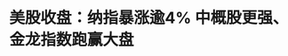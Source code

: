<!DOCTYPE html>
<html lang="zh-CN">

<head>
    
<title>美股收盘：纳指暴涨逾4% 中概股更强、金龙指数跑赢大盘_腾讯新闻</title>
<meta name="keywords" content="股票,欧美股市,标准普尔500指数,纳斯达克,中国概念股,纳指,金龙">
<meta name="description" content="财联社5月13日讯（编辑 赵昊）周一（5月12日），美股高开高走，三大指数大幅收涨，且均收于3月以来的最高水平。截至收盘，标普500指数涨3.26%，报5,844.19点，纳斯达克综合指数涨4.35%，报18,708.34点，双双创3月3日以来收盘新高；道琼斯指数涨2.81%，报42,410.10点，创3月27日以来收盘新高。与此同时，道指和标普的年内跌...">
<meta name="author" content="腾讯网">
<meta name="copyright" content="Copyright 1998 - 2025 Tencent. All Rights Reserved">
<meta property="og:type" content="news" />

<meta property="og:title" content="美股收盘：纳指暴涨逾4% 中概股更强、金龙指数跑赢大盘_腾讯新闻" />
<meta property="og:description" content="财联社5月13日讯（编辑 赵昊）周一（5月12日），美股高开高走，三大指数大幅收涨，且均收于3月以来的最高水平。截至收盘，标普500指数涨3.26%，报5,844.19点，纳斯达克综合指数涨4.35%，报18,708.34点，双双创3月3日以来收盘新高；道琼斯指数涨2.81%，报42,410.10点，创3月27日以来收盘新高。与此同时，道指和标普的年内跌..." />
<meta property="og:url" content="https://news.qq.com/rain/a/20250513A019GE00" />
<meta property="og:image" content="https://inews.gtimg.com/news_ls/ObhgPesZG0xl-8Q62q9awUANA3Y3oVUh8mFtpY37EOBQoAA_640330/0" />
<meta property="article:author" content="财联社" />
<meta property="article:published_time" content="2025-05-13 05:46:08" />
<meta property="category" content="finance" />

<meta name="baidu-site-verification" content="jJeIJ5X7pP" />
    <meta charset="utf-8" />
<meta http-equiv="X-UA-Compatible" content="IE=Edge" />
<meta name="viewport" content="width=device-width, initial-scale=1, shrink-to-fit=no" />
<link rel="dns-prefetch" href="mat1.gtimg.com">
<link rel="dns-prefetch" href="i.news.qq.com">
<link rel="shortcut icon" href="https://mat1.gtimg.com/qqcdn/qqindex2021/favicon.ico">
<script nomodule="true" src="https://mat1.gtimg.com/qqcdn/qqindex2021/common-static/20240515201444/core3-37-1.min.js"></script>
<script>
  try {
    if (!window.IntersectionObserver) {
      var observerScript = document.createElement('script');
      observerScript.src = "https://mat1.gtimg.com/qqcdn/qqindex2021/common-static/20241024141058/intersection-observer-polyfill.js";
      document.head.appendChild(observerScript);
    }
  } catch (error) {}
</script>

<script>
  try {
    if (!Element.prototype.scrollTo) {
      var scrollScript = document.createElement('script');
      scrollScript.src = "https://mat1.gtimg.com/qqcdn/qqindex2021/common-static/20241025153001/scroll-behavior-polyfill.js";
      document.head.appendChild(scrollScript);
    }
  } catch (error) {}
</script>
<script>
  try {
    if ('scrollRestoration' in window.history) {
      window.history.scrollRestoration = 'manual';
    }
    window.isPcClient = Boolean(window.electron) && (
      window.navigator.userAgent.indexOf('pc-client') > 0 ||
      window.navigator.userAgent.indexOf('TencentNews') > 0
    );
  } catch {}
</script>
<script>
  try {
    if (window.isPcClient) {
      var bodyStyle = document.createElement('style');
      bodyStyle.innerText = 'body{ zoom: 0.95 }';
      document.head.appendChild(bodyStyle);
    }
  } catch {}
</script>
<script>
  window.DATA = {"url":"https://view.inews.qq.com/a/20250513A019GE00","article_id":"20250513A019GE00","article_type":"0","title":"美股收盘：纳指暴涨逾4% 中概股更强、金龙指数跑赢大盘","desc":"财联社5月13日讯（编辑 赵昊）周一（5月12日），美股高开高走，三大指数大幅收涨，且均收于3月以来的最高水平。截至收盘，标普500指数涨3.26%，报5,844.19点，纳斯达克综合指数涨4.35%，报18,708.34点，双双创3月3日以来收盘新高；道琼斯指数涨2.81%，报42,410.10点，创3月27日以来收盘新高。与此同时，道指和标普的年内跌...","iNewsRecommendLevel":1,"abstract":"财联社5月13日讯（编辑 赵昊）周一（5月12日），美股高开高走，三大指数大幅收涨，且均收于3月以来的最高水平。截至收盘，标普500指数涨3.26%，报5,844.19点，纳斯达克综合指数涨4.35%，报18,708.34点，双双创3月3日以来收盘新高；道琼斯指数涨2.81%，报42,410.10点，创3月27日以来收盘新高。与此同时，道指和标普的年内跌...","catalog1":"finance","ad_channel_sign":"finance","introduction":"","media":"财联社","media_id":"6975273","pubtime":"2025-05-13 05:46:08","comment_id":"8411310864","political":0,"cmsId":"20250513A019GE00","cms_id":"20250513A019GE00","closeAllAd":0,"closeAllFavorite":false,"originContent":{"directory":{"ai_list":null,"enable":2,"list":null},"text":"\u003cdiv class=\"rich_media_content\"\u003e\u003cp\u003e\u003cstrong\u003e财联社5月13日讯（编辑 赵昊）\u003c/strong\u003e周一（5月12日），美股高开高走，三大指数大幅收涨，且均收于3月以来的最高水平。\u003c/p\u003e\n\u003cp\u003e截至收盘，标普500指数涨3.26%，报5,844.19点，纳斯达克综合指数涨4.35%，报18,708.34点，双双创3月3日以来收盘新高；道琼斯指数涨2.81%，报42,410.10点，创3月27日以来收盘新高。\u003c!--MID_AD_0--\u003e\u003c!--EOP_0--\u003e\u003c/p\u003e\u003c!--MID_ARTICLE_AD_0--\u003e\u003c!--PARAGRAPH_0--\u003e\n\u003cp\u003e\u003c!--IMG_0--\u003e\u003c/p\u003e\n\u003cp\u003e与此同时，道指和标普的年内跌幅已分别收窄至0.32%和0.64%，纳指的累计跌幅为3.12%。行情还显示，在大型科技股的带动下，纳斯达克100指数已较上月低位反弹超20%，进入“技术性牛市”。\u003c/p\u003e\n\u003cp\u003e日内早些时候，《中美日内瓦经贸会谈联合声明》发布，双方承诺将于2025年5月14日前采取一系列举措，包括修改和取消对彼此商品加征的关税，以及暂停或取消非关税反制措施。\u003c/p\u003e\n\u003cp\u003e声明还表示，双方将建立机制，继续就经贸关系进行协商，并可能在中美或第三国进行磋商。最依赖中国商品的美国公司股价涨幅最大，\u003c!--SECURE_LINK_BEGIN_0--\u003e百思买\u003c!--SECURE_LINK_END_0--\u003e收涨6.56%，\u003c!--SECURE_LINK_BEGIN_1--\u003e戴尔科技\u003c!--SECURE_LINK_END_1--\u003e涨7.83%，\u003c!--SECURE_LINK_BEGIN_2--\u003e亚马逊\u003c!--SECURE_LINK_END_2--\u003e涨8.07%。\u003c/p\u003e\n\u003cp\u003eKKM Financial首席执行官Jeff Kilburg评论称，美股上涨是因为投资者对中美经贸会谈进展的速度感到惊讶。BMO Private Wealth的Carol Schleif表示，中美建立了持续讨论的框架，这正是股市希望看到的。\u003c!--MID_AD_1--\u003e\u003c!--EOP_1--\u003e\u003c/p\u003e\u003c!--MID_ARTICLE_AD_1--\u003e\u003c!--PARAGRAPH_1--\u003e\n\u003cp\u003eLPL Financial首席股票策略师Jeff Buchbinder表示，“这是一个巨大的惊喜，但这并不是贸易协议。还有更多工作要做。”\u003c/p\u003e\n\u003cp\u003e除此以外，美股可能还受到了众议院共和党税收草案的提振。根据草案文本，众议院共和党人提出在未来十年减税超过4万亿美元，同时削减开支至少1.5万亿美元。\u003c/p\u003e\n\u003cp\u003e\u003cstrong\u003e热门股表现\u003c/strong\u003e\u003c/p\u003e\n\u003cp\u003e大型科技股集体走高，（按市值排列）\u003c!--SECURE_LINK_BEGIN_3--\u003e微软\u003c!--SECURE_LINK_END_3--\u003e涨2.4%，\u003c!--SECURE_LINK_BEGIN_4--\u003e苹果\u003c!--SECURE_LINK_END_4--\u003e涨6.31%，\u003c!--SECURE_LINK_BEGIN_5--\u003e英伟达\u003c!--SECURE_LINK_END_5--\u003e涨5.44%，市值重回3万亿美元上方。亚马逊涨8.07%，\u003c!--SECURE_LINK_BEGIN_6--\u003e谷歌\u003c!--SECURE_LINK_END_6--\u003eC涨3.37%，Meta涨7.92%，\u003c!--SECURE_LINK_BEGIN_7--\u003e博通\u003c!--SECURE_LINK_END_7--\u003e涨6.43%，\u003c!--SECURE_LINK_BEGIN_8--\u003e特斯拉\u003c!--SECURE_LINK_END_8--\u003e涨6.75%。\u003c/p\u003e\n\u003cp\u003e\u003c!--IMG_1--\u003e\u003c/p\u003e\n\u003cp\u003e费城半导体指数收涨7.04%，30只成分股全数上涨。市值较大的\u003c!--SECURE_LINK_BEGIN_9--\u003e台积电\u003c!--SECURE_LINK_END_9--\u003e涨5.93%，阿斯麦涨6.23%，AMD涨5.13%，德州仪器涨8.71%，高通涨4.78%，应用材料涨7.96%，Arm Holdings涨7.78%。\u003c!--MID_AD_2--\u003e\u003c!--EOP_2--\u003e\u003c/p\u003e\u003c!--MID_ARTICLE_AD_2--\u003e\u003c!--PARAGRAPH_2--\u003e\n\u003cp\u003e防御性股票走低，可口可乐跌1.4%，菲利普莫里斯跌2.87%，AT\u0026amp;T跌2.98%。\u003c/p\u003e\n\u003cp\u003e中概股跑赢大盘，纳斯达克中国金龙指数涨5.4%。\u003c/p\u003e\n\u003cp\u003e热门中概股多数收升，再鼎医药涨14.46%，好未来涨8.81%，小鹏汽车涨7.59%，理想汽车涨6.57%，京东涨6.47%，拼多多涨6.14%，蔚来涨5.79%，阿里巴巴涨5.76%，百度涨5.08%，新东方涨4.48%，腾讯音乐涨1.78%。\u003c!--MID_AD_3--\u003e\u003c!--EOP_3--\u003e\u003c/p\u003e\u003c!--MID_ARTICLE_AD_3--\u003e\u003c!--PARAGRAPH_3--\u003e\n\u003cp\u003e\u003cstrong\u003e公司消息\u003c/strong\u003e\u003c/p\u003e\n\u003cp\u003e\u003cstrong\u003e【特朗普：如有必要将调查制药公司】\u003c/strong\u003e\u003c/p\u003e\n\u003cp\u003e美国总统特朗普表示，美国减肥药价格高昂。大型制药公司必须停止哄抬价格。如有必要将调查制药公司。\u003c/p\u003e\n\u003cp\u003e\u003cstrong\u003e【特朗普家族投资的比特币挖矿公司借壳上市】\u003c/strong\u003e\u003c/p\u003e\n\u003cp\u003e周一，美国比特币挖矿公司Hut 8发布公告称， 上市公司今年3月刚与特朗普家族成员合伙设立的控股子公司“美国比特币”（American Bitcoin），将通过全股票置换方式与Gryphon Digital Mining合并。Gryphon周一收涨173.08%。\u003c!--MID_AD_4--\u003e\u003c!--EOP_4--\u003e\u003c/p\u003e\u003c!--MID_ARTICLE_AD_4--\u003e\u003c!--PARAGRAPH_4--\u003e\n\u003cp\u003e\u003cstrong\u003e【Coinbase将被纳入标普500指数】\u003c/strong\u003e\u003c/p\u003e\n\u003cp\u003e据标普道琼斯指数公司，加密数字货币交易所Coinbase将被纳入标普500指数，从而取代Discover Financial。\u003c/p\u003e\n\u003cp\u003e\u003cstrong\u003e【RGTI一季度营收147万美元 不及预期】\u003c/strong\u003e\u003c/p\u003e\n\u003cp\u003e专注于超导技术的量子计算公司Rigetti Computing Inc.公司一季度营收147万美元，分析师预期256万美元。美股盘后跳水大约10%。\u003c/p\u003e\u003csection\u003e（财联社 赵昊）\u003c/section\u003e\u003cstyle\u003e.rich_media_content{--news-tabel-th-night-color: #444444;--news-font-day-color: #333;--news-font-night-color: #d9d9d9;--news-bottom-distance: 22px}.rich_media_content p:not([data-exeditor-arbitrary-box=image-box]){letter-spacing:.5px;line-height:30px;margin-bottom:var(--news-bottom-distance);word-wrap:break-word}.rich_media_content{color:var(--news-font-day-color);font-size:18px}@media(prefers-color-scheme:dark){body:not([data-weui-theme=light]):not([dark-mode-disable=true]) .rich_media_content p:not([data-exeditor-arbitrary-box=image-box]){letter-spacing:.5px;line-height:30px;margin-bottom:var(--news-bottom-distance);word-wrap:break-word}body:not([data-weui-theme=light]):not([dark-mode-disable=true]) .rich_media_content{color:var(--news-font-night-color)}}.data_color_scheme_dark .rich_media_content p:not([data-exeditor-arbitrary-box=image-box]){letter-spacing:.5px;line-height:30px;margin-bottom:var(--news-bottom-distance);word-wrap:break-word}.data_color_scheme_dark .rich_media_content{color:var(--news-font-night-color)}.data_color_scheme_dark .rich_media_content{font-size:18px}.rich_media_content p[data-exeditor-arbitrary-box=image-box]{margin-bottom:11px}.rich_media_content\u003ediv:not(.qnt-video),.rich_media_content\u003esection{margin-bottom:var(--news-bottom-distance)}.rich_media_content hr{margin-bottom:var(--news-bottom-distance)}.rich_media_content .link_list{margin:0;margin-top:20px;min-height:0!important}.rich_media_content blockquote{background:#f9f9f9;border-left:6px solid #ccc;margin:1.5em 10px;padding:.5em 10px}.rich_media_content blockquote p{margin-bottom:0!important}.data_color_scheme_dark .rich_media_content blockquote{background:#323232}@media(prefers-color-scheme:dark){body:not([data-weui-theme=light]):not([dark-mode-disable=true]) .rich_media_content blockquote{background:#323232}}.rich_media_content ol[data-ex-list]{--ol-start: 1;--ol-list-style-type: decimal;list-style-type:none;counter-reset:olCounter calc(var(--ol-start,1) - 1);position:relative}.rich_media_content ol[data-ex-list]\u003eli\u003e:first-child::before{content:counter(olCounter,var(--ol-list-style-type)) '. ';counter-increment:olCounter;font-variant-numeric:tabular-nums;display:inline-block}.rich_media_content ul[data-ex-list]{--ul-list-style-type: circle;list-style-type:none;position:relative}.rich_media_content ul[data-ex-list].nonUnicode-list-style-type\u003eli\u003e:first-child::before{content:var(--ul-list-style-type) ' ';font-variant-numeric:tabular-nums;display:inline-block;transform:scale(0.5)}.rich_media_content ul[data-ex-list].unicode-list-style-type\u003eli\u003e:first-child::before{content:var(--ul-list-style-type) ' ';font-variant-numeric:tabular-nums;display:inline-block;transform:scale(0.8)}.rich_media_content ol:not([data-ex-list]){padding-left:revert}.rich_media_content ul:not([data-ex-list]){padding-left:revert}.rich_media_content table{display:table;border-collapse:collapse;margin-bottom:var(--news-bottom-distance)}.rich_media_content table th,.rich_media_content table td{word-wrap:break-word;border:1px solid #ddd;white-space:nowrap;padding:2px 5px}.rich_media_content table th{font-weight:700;background-color:#f0f0f0;text-align:left}.rich_media_content table p{margin-bottom:0!important}.data_color_scheme_dark .rich_media_content table th{background:var(--news-tabel-th-night-color)}@media(prefers-color-scheme:dark){body:not([data-weui-theme=light]):not([dark-mode-disable=true]) .rich_media_content table th{background:var(--news-tabel-th-night-color)}}.rich_media_content .qqnews_image_desc,.rich_media_content p[type=om-image-desc]{line-height:20px!important;text-align:center!important;font-size:14px!important;color:#666!important}.rich_media_content div[data-exeditor-arbitrary-box=wrap]:not([data-exeditor-arbitrary-box-special-style]){max-width:100%}.rich_media_content .qqnews-content{--wmfont: 0;--wmcolor: transparent;font-size:var(--wmfont);color:var(--wmcolor);line-height:var(--wmfont)!important;margin-bottom:var(--wmfont)!important}.rich_media_content .qqnews_sign_emphasis{background:#f7f7f7}.rich_media_content .qqnews_sign_emphasis ol{word-wrap:break-word;border:none;color:#5c5c5c;line-height:28px;list-style:none;margin:14px 0 6px;padding:16px 15px 4px}.rich_media_content .qqnews_sign_emphasis p{margin-bottom:12px!important}.rich_media_content .qqnews_sign_emphasis ol\u003eli\u003ep{padding-left:30px}.rich_media_content .qqnews_sign_emphasis ol\u003eli{list-style:none}.rich_media_content .qqnews_sign_emphasis ol\u003eli\u003ep:first-child::before{margin-left:-30px;content:counter(olCounter,decimal) ''!important;counter-increment:olCounter!important;font-variant-numeric:tabular-nums!important;background:#37f;border-radius:2px;color:#fff;font-size:15px;font-style:normal;text-align:center;line-height:18px;width:18px;height:18px;margin-right:12px;position:relative;top:-1px}.data_color_scheme_dark .rich_media_content .qqnews_sign_emphasis{background:#262626}.data_color_scheme_dark .rich_media_content .qqnews_sign_emphasis ol\u003eli\u003ep{color:#a9a9a9}@media(prefers-color-scheme:dark){body:not([data-weui-theme=light]):not([dark-mode-disable=true]) .rich_media_content .qqnews_sign_emphasis{background:#262626}body:not([data-weui-theme=light]):not([dark-mode-disable=true]) .rich_media_content .qqnews_sign_emphasis ol\u003eli\u003ep{color:#a9a9a9}}.rich_media_content h1,.rich_media_content h2,.rich_media_content h3,.rich_media_content h4,.rich_media_content h5,.rich_media_content h6{margin-bottom:var(--news-bottom-distance);font-weight:700}.rich_media_content h1{font-size:20px}.rich_media_content h2,.rich_media_content h3{font-size:19px}.rich_media_content h4,.rich_media_content h5,.rich_media_content h6{font-size:18px}.rich_media_content li:empty{display:none}.rich_media_content ul,.rich_media_content ol{margin-bottom:var(--news-bottom-distance)}.rich_media_content div\u003ep:only-child{margin-bottom:0!important}.rich_media_content .cms-cke-widget-title-wrap p{margin-bottom:0!important}\u003c/style\u003e\u003c/div\u003e","version":"v2"},"originAttribute":{"IMG_0":{"bigOrigUrl":"https://inews.gtimg.com/om_bt/Oxq2_0DCN7LgShm86aMebRDiqBS6K33VEM9l2eKVRjIQYAA/0","compressUrl":"https://inews.gtimg.com/om_bt/Oxq2_0DCN7LgShm86aMebRDiqBS6K33VEM9l2eKVRjIQYAA/641","desc":"","fullPic":"1","height":98,"imgurl0":"https://inews.gtimg.com/om_bt/Oxq2_0DCN7LgShm86aMebRDiqBS6K33VEM9l2eKVRjIQYAA/0","imgurl1000":"https://inews.gtimg.com/om_bt/Oxq2_0DCN7LgShm86aMebRDiqBS6K33VEM9l2eKVRjIQYAA/1000","islong":0,"origUrl":"https://inews.gtimg.com/om_bt/Oxq2_0DCN7LgShm86aMebRDiqBS6K33VEM9l2eKVRjIQYAA/641","size":5,"style":"width: 100%","thumb":"https://inews.gtimg.com/om_bt/Oxq2_0DCN7LgShm86aMebRDiqBS6K33VEM9l2eKVRjIQYAA_181x181s/0","url":"https://inews.gtimg.com/om_bt/Oxq2_0DCN7LgShm86aMebRDiqBS6K33VEM9l2eKVRjIQYAA/641","width":486},"IMG_1":{"bigOrigUrl":"https://inews.gtimg.com/om_bt/OiAZByQkOJCCuaI-XLFOqPV-hmMEQrNKtEmHGU4sezWtkAA/0","compressUrl":"https://inews.gtimg.com/om_bt/OiAZByQkOJCCuaI-XLFOqPV-hmMEQrNKtEmHGU4sezWtkAA/641","desc":"","fullPic":"1","height":510,"imgurl0":"https://inews.gtimg.com/om_bt/OiAZByQkOJCCuaI-XLFOqPV-hmMEQrNKtEmHGU4sezWtkAA/0","imgurl1000":"https://inews.gtimg.com/om_bt/OiAZByQkOJCCuaI-XLFOqPV-hmMEQrNKtEmHGU4sezWtkAA/1000","islong":0,"origUrl":"https://inews.gtimg.com/om_bt/OiAZByQkOJCCuaI-XLFOqPV-hmMEQrNKtEmHGU4sezWtkAA/641","size":69,"style":"width: 100%","thumb":"https://inews.gtimg.com/om_bt/OiAZByQkOJCCuaI-XLFOqPV-hmMEQrNKtEmHGU4sezWtkAA_181x181s/0","url":"https://inews.gtimg.com/om_bt/OiAZByQkOJCCuaI-XLFOqPV-hmMEQrNKtEmHGU4sezWtkAA/641","width":641},"SECURE_LINK_BEGIN_0":{"cms_orig_info":{"desc":"百思买","trust_level":1,"type":"huaci_stock","url":"https://wzq.tenpay.com/mm/detail?type=3\u0026scode=BBY.N\u0026stat_data=Ozm00p000n006"},"desc":"百思买","trust_level":1,"type":"huaci_stock","url":"https://wzq.tenpay.com/mm/detail?type=3\u0026scode=BBY.N\u0026stat_data=Ozm00p000n006"},"SECURE_LINK_BEGIN_1":{"cms_orig_info":{"desc":"戴尔科技","trust_level":1,"type":"huaci_stock","url":"https://wzq.tenpay.com/mm/detail?type=3\u0026scode=DELL.N\u0026stat_data=Ozm00p000n006"},"desc":"戴尔科技","trust_level":1,"type":"huaci_stock","url":"https://wzq.tenpay.com/mm/detail?type=3\u0026scode=DELL.N\u0026stat_data=Ozm00p000n006"},"SECURE_LINK_BEGIN_2":{"cms_orig_info":{"desc":"亚马逊","trust_level":1,"type":"huaci_stock","url":"https://wzq.tenpay.com/mm/detail?type=3\u0026scode=AMZN.OQ\u0026stat_data=Ozm00p000n006"},"desc":"亚马逊","trust_level":1,"type":"huaci_stock","url":"https://wzq.tenpay.com/mm/detail?type=3\u0026scode=AMZN.OQ\u0026stat_data=Ozm00p000n006"},"SECURE_LINK_BEGIN_3":{"cms_orig_info":{"desc":"微软","trust_level":1,"type":"huaci_stock","url":"https://wzq.tenpay.com/mm/detail?type=3\u0026scode=MSFT.OQ\u0026stat_data=Ozm00p000n006"},"desc":"微软","trust_level":1,"type":"huaci_stock","url":"https://wzq.tenpay.com/mm/detail?type=3\u0026scode=MSFT.OQ\u0026stat_data=Ozm00p000n006"},"SECURE_LINK_BEGIN_4":{"cms_orig_info":{"desc":"苹果","trust_level":1,"type":"huaci_stock","url":"https://wzq.tenpay.com/mm/detail?type=3\u0026scode=AAPL.OQ\u0026stat_data=Ozm00p000n006"},"desc":"苹果","trust_level":1,"type":"huaci_stock","url":"https://wzq.tenpay.com/mm/detail?type=3\u0026scode=AAPL.OQ\u0026stat_data=Ozm00p000n006"},"SECURE_LINK_BEGIN_5":{"cms_orig_info":{"desc":"英伟达","trust_level":1,"type":"huaci_stock","url":"https://wzq.tenpay.com/mm/detail?type=3\u0026scode=NVDA.OQ\u0026stat_data=Ozm00p000n006"},"desc":"英伟达","trust_level":1,"type":"huaci_stock","url":"https://wzq.tenpay.com/mm/detail?type=3\u0026scode=NVDA.OQ\u0026stat_data=Ozm00p000n006"},"SECURE_LINK_BEGIN_6":{"cms_orig_info":{"desc":"谷歌","trust_level":1,"type":"huaci_stock","url":"https://wzq.tenpay.com/mm/detail?type=3\u0026scode=GOOG.OQ\u0026stat_data=Ozm00p000n006"},"desc":"谷歌","trust_level":1,"type":"huaci_stock","url":"https://wzq.tenpay.com/mm/detail?type=3\u0026scode=GOOG.OQ\u0026stat_data=Ozm00p000n006"},"SECURE_LINK_BEGIN_7":{"cms_orig_info":{"desc":"博通","trust_level":1,"type":"huaci_stock","url":"https://wzq.tenpay.com/mm/detail?type=3\u0026scode=AVGO.OQ\u0026stat_data=Ozm00p000n006"},"desc":"博通","trust_level":1,"type":"huaci_stock","url":"https://wzq.tenpay.com/mm/detail?type=3\u0026scode=AVGO.OQ\u0026stat_data=Ozm00p000n006"},"SECURE_LINK_BEGIN_8":{"cms_orig_info":{"desc":"特斯拉","trust_level":1,"type":"huaci_stock","url":"https://wzq.tenpay.com/mm/detail?type=3\u0026scode=TSLA.OQ\u0026stat_data=Ozm00p000n006"},"desc":"特斯拉","trust_level":1,"type":"huaci_stock","url":"https://wzq.tenpay.com/mm/detail?type=3\u0026scode=TSLA.OQ\u0026stat_data=Ozm00p000n006"},"SECURE_LINK_BEGIN_9":{"cms_orig_info":{"desc":"台积电","trust_level":1,"type":"huaci_stock","url":"https://wzq.tenpay.com/mm/detail?type=3\u0026scode=TSM.N\u0026stat_data=Ozm00p000n006"},"desc":"台积电","trust_level":1,"type":"huaci_stock","url":"https://wzq.tenpay.com/mm/detail?type=3\u0026scode=TSM.N\u0026stat_data=Ozm00p000n006"},"SECURE_LINK_END_0":{"trust_level":1},"SECURE_LINK_END_1":{"trust_level":1},"SECURE_LINK_END_2":{"trust_level":1},"SECURE_LINK_END_3":{"trust_level":1},"SECURE_LINK_END_4":{"trust_level":1},"SECURE_LINK_END_5":{"trust_level":1},"SECURE_LINK_END_6":{"trust_level":1},"SECURE_LINK_END_7":{"trust_level":1},"SECURE_LINK_END_8":{"trust_level":1},"SECURE_LINK_END_9":{"trust_level":1}},"selfDeclare":{},"userAddress":"上海","card":{"chlid":"6975273","chlname":"财联社","desc":"财联社-A股24小时电报","icon":"http://inews.gtimg.com/newsapp_ls/0/3758362908_200200/0","msgEntry":1,"uin":"ec9c127c6fe8969f4849864e25508dd115","update_frequency":"0","vip_desc":"上海报业集团旗下《财联社》官方账号","vip_icon_night":"http://inews.gtimg.com/newsapp_ls/0/14876052067/0","vip_place":"left","vip_type":"30012","vip_icon":"http://inews.gtimg.com/newsapp_ls/0/14876051701/0","vip_type_new":"30012","suid":"8QMb33lb64IasDg=","liveInfo":{"roomID":"1443912798","roomStatus":"2","cms_id":"RLV2025041100688200","article_type":"102"},"cpLevel":1},"interationCount":{"like":13,"collect":8,"share":25},"payment_info":{},"article_is_pay":false,"payment_column_info_v1":{"is_column_pay":false,"read_count_all":0},"tag_info_item":null,"contentWordsNum":1283,"extraProperty":{"FeedbackDetailDisableInsert":0,"zanSkinType":""},"relateWelfare":{},"aiSwitch":true,"isOversize":false,"videoArr":[]};
</script>
<script>
  window.channelInfo = {"channelConfig":{"channelNav":[{"_auto_id":"1","active_alien_img":"","alien_img":"","channel_id":"news_news_home","is_local":"0","link":"https://www.qq.com","name_cn":"首页","name_en":"home"},{"_auto_id":"2","active_alien_img":"","alien_img":"","channel_id":"news_news_top","is_local":"0","link":"","name_cn":"要闻","name_en":"news"},{"_auto_id":"4","active_alien_img":"","alien_img":"","channel_id":"news_news_bj","is_local":"1","link":"","name_cn":"北京","name_en":"bj"},{"_auto_id":"5","active_alien_img":"","alien_img":"","channel_id":"news_news_finance","is_local":"0","link":"","name_cn":"财经","name_en":"finance"},{"_auto_id":"6","active_alien_img":"","alien_img":"","channel_id":"news_news_tech","is_local":"0","link":"","name_cn":"科技","name_en":"tech"},{"_auto_id":"7","active_alien_img":"","alien_img":"","channel_id":"tv","is_local":"0","link":"https://v.qq.com/channel/tv/?ptag=qqnews","name_cn":"电视剧","name_en":"tv"},{"_auto_id":"8","active_alien_img":"","alien_img":"","channel_id":"news_news_qa","is_local":"0","link":"","name_cn":"热问","name_en":"qa"},{"_auto_id":"9","active_alien_img":"","alien_img":"","channel_id":"news_news_ent","is_local":"0","link":"","name_cn":"娱乐","name_en":"ent"},{"_auto_id":"10","active_alien_img":"","alien_img":"","channel_id":"variety","is_local":"0","link":"https://v.qq.com/channel/variety/?ptag=qqnews","name_cn":"综艺","name_en":"variety"},{"_auto_id":"11","active_alien_img":"","alien_img":"","channel_id":"news_news_sports","is_local":"0","link":"","name_cn":"体育","name_en":"sports"},{"_auto_id":"13","active_alien_img":"","alien_img":"","channel_id":"news_news_nba","is_local":"0","link":"","name_cn":"NBA","name_en":"nba"},{"_auto_id":"14","active_alien_img":"","alien_img":"","channel_id":"news_news_world","is_local":"0","link":"","name_cn":"国际","name_en":"world"},{"_auto_id":"15","active_alien_img":"","alien_img":"","channel_id":"news_news_mil","is_local":"0","link":"","name_cn":"军事","name_en":"milite"},{"_auto_id":"16","active_alien_img":"","alien_img":"","channel_id":"news_news_auto","is_local":"0","link":"","name_cn":"汽车","name_en":"auto"},{"_auto_id":"17","active_alien_img":"","alien_img":"","channel_id":"news_news_house","is_local":"0","link":"","name_cn":"房产","name_en":"house"},{"_auto_id":"18","active_alien_img":"","alien_img":"","channel_id":"news_news_edu","is_local":"0","link":"","name_cn":"教育","name_en":"edu"},{"_auto_id":"19","active_alien_img":"","alien_img":"","channel_id":"news_news_antip","is_local":"0","link":"","name_cn":"健康","name_en":"health"},{"_auto_id":"20","active_alien_img":"","alien_img":"","channel_id":"news_news_video","is_local":"0","link":"","name_cn":"视频","name_en":"video"},{"_auto_id":"21","active_alien_img":"","alien_img":"","channel_id":"news_news_game","is_local":"0","link":"","name_cn":"游戏","name_en":"games"},{"_auto_id":"22","active_alien_img":"","alien_img":"","channel_id":"news_news_nchupin","is_local":"0","link":"","name_cn":"眼界","name_en":"chupin"},{"_auto_id":"24","active_alien_img":"","alien_img":"","channel_id":"news_news_football","is_local":"0","link":"","name_cn":"足球","name_en":"football"},{"_auto_id":"25","active_alien_img":"","alien_img":"","channel_id":"news_news_kepu","is_local":"0","link":"","name_cn":"科学","name_en":"kepu"},{"_auto_id":"26","active_alien_img":"","alien_img":"","channel_id":"news_news_digi","is_local":"0","link":"","name_cn":"数码","name_en":"digi"},{"_auto_id":"28","active_alien_img":"","alien_img":"","channel_id":"ymzx","is_local":"0","link":"https://gamer.qq.com/v2/cloudgame/game/96897?ichannel=txxwpc0Ftxxwpc1","name_cn":"元梦之星","name_en":"news_news_ymzx"},{"_auto_id":"31","active_alien_img":"","alien_img":"","channel_id":"movie","is_local":"0","link":"https://v.qq.com/channel/movie/?ptag=qqnews","name_cn":"电影","name_en":"movie"},{"_auto_id":"32","active_alien_img":"","alien_img":"","channel_id":"news_news_esport","is_local":"0","link":"","name_cn":"电竞","name_en":"esport"},{"_auto_id":"34","active_alien_img":"","alien_img":"","channel_id":"news_news_history","is_local":"0","link":"","name_cn":"历史","name_en":"history"},{"_auto_id":"35","active_alien_img":"","alien_img":"","channel_id":"news_news_baby","is_local":"0","link":"","name_cn":"育儿","name_en":"baby"},{"_auto_id":"36","active_alien_img":"","alien_img":"","channel_id":"hbjy","is_local":"0","link":"https://gp.qq.com/act/a20250421mnqlx/news.shtml","name_cn":"和平精英","name_en":"news_news_hbjy"},{"_auto_id":"37","active_alien_img":"","alien_img":"","channel_id":"cloud_gamer","is_local":"0","link":"https://gamer.qq.com/?ichannel=txxwpc0Ftxxwpc1","name_cn":"云游戏","name_en":"cloud_gamer"},{"_auto_id":"38","active_alien_img":"","alien_img":"","channel_id":"news_news_lic","is_local":"0","link":"","name_cn":"理财","name_en":"finance_licai"},{"_auto_id":"39","active_alien_img":"","alien_img":"","channel_id":"news_news_istock","is_local":"0","link":"","name_cn":"股票","name_en":"finance_stock"},{"_auto_id":"40","active_alien_img":"","alien_img":"","channel_id":"ren_min_shi_pin","is_local":"0","link":"https://news.qq.com/omn/author/8QMd3Hld74cbujbY?tab=om_video","name_cn":"人民视频","name_en":"ren_min_shi_pin"},{"_auto_id":"41","active_alien_img":"","alien_img":"","channel_id":"news_news_weather","is_local":"0","link":"https://tianqi.qq.com/index.htm","name_cn":"天气","name_en":"weather"}]}};
</script>
<script>
  window.articleConfig = {"rightConfig":[{"_auto_id":"1","category_key":"default","modules":"{\"moduleList\":[{\"title\":\"作者其他文章\",\"id\":\"user_article\"},{\"title\":\"精选视频\",\"id\":\"video_album\",\"videoType\":\"tag\",\"videoId\":\"aUepxrtchGM=\",\"isSticky\":0},{\"title\":\"下载条\",\"id\":\"download_banner\",\"isSticky\":1},{\"title\":\"热点榜\",\"id\":\"hot_rank_list\",\"isSticky\":1},{\"title\":\"广告推广\",\"id\":\"ssp_ad_module\",\"category\":\"ad_ssp\",\"loid\":\"109\",\"isSticky\":1},{\"title\":\"广告推广位\",\"id\":\"c2s_ad_module\",\"category\":\"right_c2s\",\"path\":\"QQcom_all_Rectangle-1|QQcom_all_Rectangle-2|QQcom_all_Rectangle-3\",\"isSticky\":1}]}"},{"_auto_id":"2","category_key":"ent","modules":"{\"moduleList\":[{\"title\":\"作者其他文章\",\"id\":\"user_article\"},{\"title\":\"精选视频\",\"id\":\"video_album\",\"videoType\":\"tag\",\"videoId\":\"aUepxrtchGM=\"},{\"title\":\"下载条\",\"id\":\"download_banner\",\"isSticky\":1},{\"title\":\"热点榜\",\"id\":\"hot_rank_list\",\"isSticky\":1},{\"title\":\"广告推广\",\"id\":\"ssp_ad_module\",\"category\":\"ad_ssp\",\"loid\":\"109\",\"isSticky\":1},{\"title\":\"广告推广\",\"id\":\"ssp_ad_module\",\"category\":\"ad_ssp\",\"loid\":\"117\",\"isSticky\":1}]}"},{"_auto_id":"3","category_key":"game","modules":"{\"moduleList\":[{\"title\":\"作者其他文章\",\"id\":\"user_article\"},{\"title\":\"精选视频\",\"id\":\"video_album\",\"videoType\":\"tag\",\"videoId\":\"aUepxrtchGM=\"},{\"title\":\"热门游戏\",\"id\":\"recommend_game\",\"isSticky\":0},{\"title\":\"下载条\",\"id\":\"download_banner\",\"isSticky\":1},{\"title\":\"热点榜\",\"id\":\"hot_rank_list\",\"isSticky\":1},{\"title\":\"广告推广\",\"id\":\"ssp_ad_module\",\"category\":\"ad_ssp\",\"loid\":\"109\",\"isSticky\":1},{\"title\":\"广告推广位\",\"id\":\"c2s_ad_module\",\"category\":\"right_c2s\",\"path\":\"QQcom_all_Rectangle-1|QQcom_all_Rectangle-2|QQcom_all_Rectangle-3\",\"isSticky\":1}]}"},{"_auto_id":"4","category_key":"tech","modules":"{\"moduleList\":[{\"title\":\"作者其他文章\",\"id\":\"user_article\"},{\"title\":\"精选视频\",\"id\":\"video_album\",\"videoType\":\"tag\",\"videoId\":\"aUepxrtchGM=\"},{\"title\":\"下载条\",\"id\":\"download_banner\",\"isSticky\":1},{\"title\":\"热点榜\",\"id\":\"hot_rank_list\",\"isSticky\":1},{\"title\":\"广告推广\",\"id\":\"ssp_ad_module\",\"category\":\"ad_ssp\",\"loid\":\"109\",\"isSticky\":1},{\"title\":\"广告推广位\",\"id\":\"c2s_ad_module\",\"category\":\"right_c2s\",\"path\":\"QQcom_all_Rectangle-1|QQcom_all_Rectangle-2|QQcom_all_Rectangle-3\",\"isSticky\":1}]}"},{"_auto_id":"5","category_key":"finance","modules":"{\"moduleList\":[{\"title\":\"作者其他文章\",\"id\":\"user_article\"},{\"title\":\"精选视频\",\"id\":\"video_album\",\"videoType\":\"tag\",\"videoId\":\"aUepxrtchGM=\"},{\"title\":\"下载条\",\"id\":\"download_banner\",\"isSticky\":1},{\"title\":\"热点榜\",\"id\":\"hot_rank_list\",\"isSticky\":1},{\"title\":\"广告推广\",\"id\":\"ssp_ad_module\",\"category\":\"ad_ssp\",\"loid\":\"109\",\"isSticky\":1},{\"title\":\"广告推广位\",\"id\":\"c2s_ad_module\",\"category\":\"right_c2s\",\"path\":\"QQcom_all_Rectangle-1|QQcom_all_Rectangle-2|QQcom_all_Rectangle-3\",\"isSticky\":1}]}"},{"_auto_id":"6","category_key":"news","modules":"{\"moduleList\":[{\"title\":\"作者其他文章\",\"id\":\"user_article\"},{\"title\":\"精选视频\",\"id\":\"video_album\",\"videoType\":\"tag\",\"videoId\":\"aUepxrtchGM=\"},{\"title\":\"下载条\",\"id\":\"download_banner\",\"isSticky\":1},{\"title\":\"热点榜\",\"id\":\"hot_rank_list\",\"isSticky\":1},{\"title\":\"广告推广\",\"id\":\"ssp_ad_module\",\"category\":\"ad_ssp\",\"loid\":\"109\",\"isSticky\":1},{\"title\":\"广告推广位\",\"id\":\"c2s_ad_module\",\"category\":\"right_c2s\",\"path\":\"QQcom_all_Rectangle-1|QQcom_all_Rectangle-2|QQcom_all_Rectangle-3\",\"isSticky\":1}]}"},{"_auto_id":"7","category_key":"fashion","modules":"{\"moduleList\":[{\"title\":\"作者其他文章\",\"id\":\"user_article\"},{\"title\":\"精选视频\",\"id\":\"video_album\",\"videoType\":\"tag\",\"videoId\":\"aUepxrtchGM=\"},{\"title\":\"下载条\",\"id\":\"download_banner\",\"isSticky\":1},{\"title\":\"热点榜\",\"id\":\"hot_rank_list\",\"isSticky\":1},{\"title\":\"广告推广\",\"id\":\"ssp_ad_module\",\"category\":\"ad_ssp\",\"loid\":\"109\",\"isSticky\":1},{\"title\":\"广告推广位\",\"id\":\"c2s_ad_module\",\"category\":\"right_c2s\",\"path\":\"QQcom_all_Rectangle-1|QQcom_all_Rectangle-2|QQcom_all_Rectangle-3\",\"isSticky\":1}]}"},{"_auto_id":"8","category_key":"sports","modules":"{\"moduleList\":[{\"title\":\"作者其他文章\",\"id\":\"user_article\"},{\"title\":\"精选视频\",\"id\":\"video_album\",\"videoType\":\"tag\",\"videoId\":\"aUepxrtchGM=\"},{\"title\":\"下载条\",\"id\":\"download_banner\",\"isSticky\":1},{\"title\":\"热点榜\",\"id\":\"hot_rank_list\",\"isSticky\":1},{\"title\":\"广告推广\",\"id\":\"ssp_ad_module\",\"category\":\"ad_ssp\",\"loid\":\"109\",\"isSticky\":1},{\"title\":\"广告推广位\",\"id\":\"c2s_ad_module\",\"category\":\"right_c2s\",\"path\":\"QQcom_all_Rectangle-1|QQcom_all_Rectangle-2|QQcom_all_Rectangle-3\",\"isSticky\":1}]}"},{"_auto_id":"9","category_key":"health","modules":"{\"moduleList\":[{\"title\":\"作者其他文章\",\"id\":\"user_article\"},{\"title\":\"精选视频\",\"id\":\"video_album\",\"videoType\":\"tag\",\"videoId\":\"aUepxrtchGM=\"},{\"title\":\"下载条\",\"id\":\"download_banner\",\"isSticky\":1},{\"title\":\"热点榜\",\"id\":\"hot_rank_list\",\"isSticky\":1},{\"title\":\"广告推广\",\"id\":\"ssp_ad_module\",\"category\":\"ad_ssp\",\"loid\":\"109\",\"isSticky\":1},{\"title\":\"广告推广位\",\"id\":\"c2s_ad_module\",\"category\":\"right_c2s\",\"path\":\"QQcom_all_Rectangle-1|QQcom_all_Rectangle-2|QQcom_all_Rectangle-3\",\"isSticky\":1}]}"},{"_auto_id":"10","category_key":"nba","modules":"{\"moduleList\":[{\"title\":\"作者其他文章\",\"id\":\"user_article\"},{\"title\":\"精选视频\",\"id\":\"video_album\",\"videoType\":\"tag\",\"videoId\":\"aUepxrtchGM=\"},{\"title\":\"下载条\",\"id\":\"download_banner\",\"isSticky\":1},{\"title\":\"热点榜\",\"id\":\"hot_rank_list\",\"isSticky\":1},{\"title\":\"广告推广\",\"id\":\"ssp_ad_module\",\"category\":\"ad_ssp\",\"loid\":\"109\",\"isSticky\":1},{\"title\":\"广告推广位\",\"id\":\"c2s_ad_module\",\"category\":\"right_c2s\",\"path\":\"QQcom_all_Rectangle-1|QQcom_all_Rectangle-2|QQcom_all_Rectangle-3\",\"isSticky\":1}]}"},{"_auto_id":"11","category_key":"edu","modules":"{\"moduleList\":[{\"title\":\"作者其他文章\",\"id\":\"user_article\"},{\"title\":\"精选视频\",\"id\":\"video_album\",\"videoType\":\"tag\",\"videoId\":\"aUWpxLNdg2c=\"},{\"title\":\"下载条\",\"id\":\"download_banner\",\"isSticky\":1},{\"title\":\"热点榜\",\"id\":\"hot_rank_list\",\"isSticky\":1},{\"title\":\"广告推广\",\"id\":\"ssp_ad_module\",\"category\":\"ad_ssp\",\"loid\":\"109\",\"isSticky\":1},{\"title\":\"广告推广位\",\"id\":\"c2s_ad_module\",\"category\":\"right_c2s\",\"path\":\"QQcom_all_Rectangle-1|QQcom_all_Rectangle-2|QQcom_all_Rectangle-3\",\"isSticky\":1}]}"},{"_auto_id":"12","category_key":"ad","modules":"{\"moduleList\":[{\"title\":\"广告推广\",\"id\":\"ssp_ad_module\",\"category\":\"ad_ssp\",\"loid\":\"109\",\"isSticky\":1},{\"title\":\"广告推广位\",\"id\":\"c2s_ad_module\",\"category\":\"right_c2s\",\"path\":\"QQcom_all_Rectangle-1|QQcom_all_Rectangle-2|QQcom_all_Rectangle-3\",\"isSticky\":1}]}"}],"tonglanAdConfig":[{"_auto_id":"1","modules":"{\"moduleList\":[{\"title\":\"广告推广位\",\"id\":\"top\",\"category\":\"top_c2s\",\"path\":\"QQcom_all_Width1-1\"},{\"title\":\"广告推广位\",\"id\":\"bottom\",\"category\":\"bottom_c2s\",\"path\":\"QQcom_all_Width1-2\"}]}"}],"bottomConfig":[],"videoAdConfig":[{"_auto_id":"1","normal_time":"10","switch":"1","video_count":"0","video_time":"0"}],"rightGameConfig":[{"_auto_id":"2","desc":"连续登录送游戏钻石，群雄共聚称霸沙城","icon":"https://inews.gtimg.com/newsapp_bt/0/0627161037914_3816/0","link":"https://s.iwan.qq.com/opengame/tenvideo/index.html?hidestatusbar=1&hidetitlebar=1&immersive=1&syswebview=1&landscape=1&gameid=49085&url=https%3A%2F%2Fgz-file.91ninthpalace.com%2Fwzzx%2Findex_tencent_iwan.html%20&ref_ele=90015","name":"王者之心2"},{"_auto_id":"3","desc":"上线送VIP！万人同屏横扫沙城","icon":"https://inews.gtimg.com/newsapp_bt/0/0627155752146_4584/0","link":"https://s.iwan.qq.com/opengame/tenvideo/index.html?hidestatusbar=1&hidetitlebar=1&immersive=1&landscape=1&syswebview=1&gameid=47203&url=https%3A%2F%2Fcqss2login.bigrnet.com%2Fiwan%2Fh5%2Fplay%2Floading&ref_ele=90015","name":"传奇盛世"},{"_auto_id":"4","desc":"超高爆率，经典玩法","icon":"https://inews.gtimg.com/newsapp_bt/0/0627160641137_9103/0","link":"https://s.iwan.qq.com/opengame/tenvideo/index.html?hidestatusbar=1&hidetitlebar=1&immersive=1&syswebview=1&gameid=43803&url=https%3A%2F%2Fsdk.mxzgame.com%2FGames%2Fportal%2F108337%2FTXVApp&ref_ele=90015","name":"新不良人"},{"_auto_id":"6","desc":"超多福利登录即领，海量游戏任你畅玩","icon":"https://inews.gtimg.com/newsapp_bt/0/111315495935_3595/0","link":"https://dldir3.qq.com/minigamefile/webdownloads/QQGameMini_silent_1002020001_cid0.exe","name":"QQ游戏大厅"},{"_auto_id":"7","desc":"纯正经典玩法，欢乐挑战赛火热来袭","icon":"https://inews.gtimg.com/newsapp_bt/0/070918050891_4971/0","link":"https://minigame.qq.com/h5game_frame_test/?appid=200904&ifid=1502020001","name":"欢乐斗地主"},{"_auto_id":"8","desc":"新服大放送，享赚你就来","icon":"https://inews.gtimg.com/newsapp_bt/0/0627154608860_7318/0","link":"https://s.iwan.qq.com/opengame/tenvideo/index.html?hidestatusbar=1&hidetitlebar=1&immersive=1&syswebview=1&landscape=1&gameid=43403&url=https%3A%2F%2Flogin-wxxyx2-bzsc.jikewan.com%2Fgame%2Fcqtxvideo.html&ref_ele=90015","name":"百战沙城"},{"_auto_id":"9","desc":"全新极速版本爽玩！送新武魂转换卡","icon":"https://inews.gtimg.com/newsapp_bt/0/1016115936984_7153/0","link":"https://s.iwan.qq.com/opengame/tenvideo/index.html?hidestatusbar=1&hidetitlebar=1&immersive=1&syswebview=1&gameid=51477&url=https%3A%2F%2Fh5sdk.cdqcwl.com%2Fsdk%2Ftxaiwandefault%2Fce43a6806214ed5b3e2227ca7e99e27a%2F2231&ref_ele=90015","name":"斗罗大陆"},{"_auto_id":"10","desc":"原汁原味，正版授权","icon":"https://inews.gtimg.com/newsapp_bt/0/0627160844946_1794/0","link":"https://s.iwan.qq.com/opengame/tenvideo/index.html?hidetitlebar=1&immersive=1&syswebview=1&landscape=1&gameid=37275&url=https%3A%2F%2Fsdk.mxzgame.com%2FGames%2Fportal%2F100211%2FTXVApp&ref_ele=90015","name":"原始传奇"},{"_auto_id":"11","desc":"登录领神秘巨星，打造巅峰阵容","icon":"https://inews.gtimg.com/newsapp_bt/0/0701170959368_8122/0","link":"https://s.iwan.qq.com/opengame/tenvideo/index.html?hidestatusbar=1&hidetitlebar=1&immersive=1&syswebview=1&gameid=40591&url=https%3A%2F%2Frh.diaigame.com%2Fh5plat%2Fplay%2Fpackage_code%2FP0012462&ref_ele=90015","name":"巅峰冠军足球"},{"_auto_id":"12","desc":"赛季制实时PVP联机对战","icon":"https://inews.gtimg.com/newsapp_bt/0/0701165259701_7142/0","link":"https://s.iwan.qq.com/opengame/tenvideo/index.html?hidestatusbar=1&hidetitlebar=1&immersive=1&syswebview=1&gameid=49634&url=https%3A%2F%2Ffootball.shenshoucdn.com%2Ffootball_new%2Fh5%2Ftxsp%2Findex.html&ref_ele=90015","name":"球场风云"},{"_auto_id":"13","desc":"专注超爽打宝体验","icon":"https://inews.gtimg.com/newsapp_bt/0/0627154956673_3154/0","link":"https://s.iwan.qq.com/opengame/tenvideo/index.html?hidestatusbar=1&hidetitlebar=1&immersive=1&syswebview=1&gameid=41057&url=https%3A%2F%2Fh5apily.fire2333.com%2Fh5sdk%2Ftxshipin%2Findex%2F3200222%2F3200112&ref_ele=90015","name":"传奇至尊"},{"_auto_id":"16","desc":"火爆新服，福利满满","icon":"https://inews.gtimg.com/newsapp_bt/0/0701171307639_4759/0","link":"https://s.iwan.qq.com/opengame/tenvideo/index.html?hidestatusbar=1&hidetitlebar=1&immersive=1&syswebview=1&gameid=50335&url=https%3A%2F%2Fh5-union-cdn.pptgame.cn%2Findex.html%3Ftx_package_id%3D10202%20&ref_ele=90015","name":"火源战纪"},{"_auto_id":"17","desc":"魔幻风格，超大场面","icon":"https://inews.gtimg.com/newsapp_bt/0/0701171500721_6895/0","link":"https://s.iwan.qq.com/opengame/tenvideo/index.html?hidestatusbar=1&hidetitlebar=1&immersive=1&syswebview=1&gameid=33112&url=https%3A%2F%2Fcsjs-tx.ebibi.com%2Fgame%2Fh5iwan-wwzs%2Fmain%2Findex.html&ref_ele=90015","name":"万王之神"},{"_auto_id":"19","desc":"经典神话背景，高清细腻画质","icon":"https://inews.gtimg.com/newsapp_bt/0/0709181543493_4955/0","link":"https://s.iwan.qq.com/opengame/tenvideo/index.html?hidestatusbar=1&hidetitlebar=1&immersive=1&syswebview=1&gameid=39686&url=https%3A%2F%2Fsdk.gz.1253361160.clb.myqcloud.com%2FGames%2Fportal%2F108311%2FTXVApp&ref_ele=90015","name":"凡人神将传"}]};
</script>
<script src="https://mat1.gtimg.com/www/js/emonitor/custom_ed041a23.js" charset="utf-8"></script>
<script>
  try {
    window.emonitorIns = emonitor.create({
      name: 'newsqq_normalArticle',
      atta: {
        name: 'newsqq',
      },
      mode: '007',
    });
  } catch (err) {
    console.warn(err);
  }
</script>
<link href="https://mat1.gtimg.com/qqcdn/qqindex2021/common-static/hel/qqnews-pc-dc_20250509063039/static/css/static.css" rel="stylesheet">

<script>window.__HEL_PRESET_META__={"qqnews-pc-components":{"app":{"id":1366,"name":"qqnews-pc-components","app_group_name":"qqnews-pc-components","proj_ver":{"map":{},"utime":0},"online_version":"qqnews-pc-components_20250306025658","build_version":"qqnews-pc-components_20250512030958","update_at":"2025-05-12T07:10:51.000Z","desc":"set by [init], from container [formal.pc.dc.sz101004] worker [2]"},"version":{"sub_app_name":"qqnews-pc-components","sub_app_version":"qqnews-pc-components_20250512030958","src_map":{"webDirPath":"https://mat1.gtimg.com/qqcdn/qqindex2021/common-static/hel/qqnews-pc-components_20250512030958","htmlIndexSrc":"https://mat1.gtimg.com/qqcdn/qqindex2021/common-static/hel/qqnews-pc-components_20250512030958/index.html","extractMode":"all","iframeSrc":"","chunkCssSrcList":["https://mat1.gtimg.com/qqcdn/qqindex2021/common-static/hel/qqnews-pc-components_20250512030958/static/css/index.css"],"chunkJsSrcList":["https://mat1.gtimg.com/qqcdn/qqindex2021/common-static/hel/qqnews-pc-components_20250512030958/static/js/index.js"],"staticCssSrcList":[],"staticJsSrcList":["https://mat1.gtimg.com/qqcdn/qqindex2021/static/20231212123233/react.production.min.js","https://mat1.gtimg.com/qqcdn/qqindex2021/static/20231212123233/react-dom.production.min.js","https://mat1.gtimg.com/qqcdn/qqindex2021/common-static/hel/hel-base-v16.js"],"relativeCssSrcList":[],"relativeJsSrcList":[],"privCssSrcList":[],"srvModSrcList":[],"headAssetList":[{"tag":"staticScript","append":false,"attrs":{"src":"https://mat1.gtimg.com/qqcdn/qqindex2021/static/20231212123233/react.production.min.js"}},{"tag":"staticScript","append":false,"attrs":{"src":"https://mat1.gtimg.com/qqcdn/qqindex2021/static/20231212123233/react-dom.production.min.js"}},{"tag":"staticScript","append":false,"attrs":{"src":"https://mat1.gtimg.com/qqcdn/qqindex2021/common-static/hel/hel-base-v16.js"}},{"tag":"script","append":true,"attrs":{"src":"https://mat1.gtimg.com/qqcdn/qqindex2021/common-static/hel/qqnews-pc-components_20250512030958/static/js/index.js","defer":""}},{"tag":"link","append":true,"attrs":{"href":"https://mat1.gtimg.com/qqcdn/qqindex2021/common-static/hel/qqnews-pc-components_20250512030958/static/css/index.css","rel":"stylesheet"}}],"bodyAssetList":[]},"update_at":"2025-05-12T07:10:50.000Z","create_at":"2025-05-12T07:10:50.000Z","_worker_id":"2","_is_backup":true}}}</script>
<script>window.__VIEW_PATH__="article.ejs";</script>
</head>

<body id="dc-normal-body">
  <div id="top-nav"></div>
  <div id="topAd"></div>
  <div class="qqweb-pc-content ">
    <div class="content-left">
      <div class="content">
        <div class="left-tool" id="left-tool"></div>
                <div class="content-article">
            <div id="article-column-tag"></div>
            <h1>美股收盘：纳指暴涨逾4% 中概股更强、金龙指数跑赢大盘</h1>
            <div id="article-author"></div>
            <div id="article-content"></div>
          <div id="article-status"></div>
          <div id="relate-question"></div>
          <div class="recommend-con" id="ArticleBottom"></div>
        </div>
      </div>
      <div id="article-comment"></div>
      <div id="recommend"></div>
      <div id="bottomAd"></div>
      <div id="article-footer"></div>
    </div>
    <div id="content-right" class="content-right"></div>
  </div>
  <div id="go-top"></div>
  <script>
    var navDom = document.getElementById('top-nav');
    if (window.isPcClient && navDom) {
      navDom.style.height = '0';
    }
  </script>
    <script type="text/javascript">
  var TIME_BEFORE_LOAD_CRYSTAL = Date.now();
</script>
<script src="https://mat1.gtimg.com/qqcdn/qqindex2021/advertisement/qqdc/crystal.202504291215.min.js" id="l_qq_com"></script>
<script type="text/javascript">
  if (typeof crystal === 'undefined' && Math.random() <= 1) {
    (function() {
      var TIME_AFTER_LOAD_CRYSTAL = Date.now();
      var img = new Image(1, 1);
      img.src = "//dp3.qq.com/qqcom/?adb=1&dm=new&err=1002&blockjs=" + (TIME_AFTER_LOAD_CRYSTAL - TIME_BEFORE_LOAD_CRYSTAL);
    })();
  }
</script>
    <iframe style="display: none;" src="https://i.news.qq.com/web_backend/getWebPacUid"></iframe>
<script src="https://mat1.gtimg.com/qqcdn/qqindex2021/common-static/20240805160928/react.production.min.js"></script>
<script src="https://mat1.gtimg.com/qqcdn/qqindex2021/common-static/20240805160928/react-dom.production.min.js"></script>
<script src="https://mat1.gtimg.com/qqcdn/qqindex2021/common-static/20241018171503/universal-report.min.js"></script>
<script defer type="text/javascript" src="https://mat1.gtimg.com/qqcdn/qqindex2021/libs/barrier/aria.js?appid=9327b8b06379d9d1728bbfbe2025ef9c" charset="utf-8"></script>
<script defer src="https://t.captcha.qq.com/TCaptcha.js"></script>
<script>document.cookie="hel_err=;path=/;";</script>
<script src="https://mat1.gtimg.com/qqcdn/qqindex2021/common-static/hel/hel-base-v16.js"></script>
<script src="https://mat1.gtimg.com/qqcdn/qqindex2021/common-static/hel/qqnews-pc-hel-entry_20250117174052/static/js/index.js"></script>
<link rel="preload" href="https://mat1.gtimg.com/qqcdn/qqindex2021/common-static/hel/qqnews-pc-dc_20250509063039/static/js/static.js" as="script">
<link rel="preload" href="https://mat1.gtimg.com/qqcdn/qqindex2021/common-static/hel/qqnews-pc-components_20250512030958/static/js/index.js" as="script">
<script>window.loadProject("https://mat1.gtimg.com/qqcdn/qqindex2021/common-static/hel/qqnews-pc-dc_20250509063039/static/js/static.js");</script>
<iframe id="videoFrame" style="display: none;" src="https://video.qq.com/cookie/sync_qqnews.html"></iframe>
</body>

</html>
